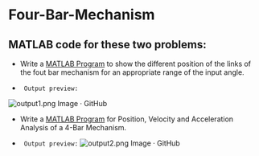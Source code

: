 # Four-Bar-Mechanism
## MATLAB code for these two problems:
- Write a [MATLAB Program](https://github.com/sudesh1122/Four-Bar-Mechanism/blob/master/four_bar_position.m) to show the different position of the links of the fout bar mechanism for an 	appropriate range of the input angle.
* ` Output preview:` 
 
 ![output1.png Image · GitHub](https://github.com/sudesh1122/Four-Bar-Mechanism/blob/master/output1.png?raw=true)
- Write a [MATLAB Program](https://github.com/sudesh1122/Four-Bar-Mechanism/blob/master/four_bar.m) for Position, Velocity and Acceleration Analysis of a 4-Bar Mechanism.
* ` Output preview:` 
 ![output2.png Image · GitHub](https://github.com/sudesh1122/Four-Bar-Mechanism/blob/master/output2.png?raw=true)
